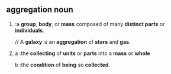 ## aggregation	noun

1. :a **group**, **body**, or **mass** composed of many **distinct parts** or **individuals**.

   // A **galaxy** is an **aggregation** of **stars** and **gas**.

2. a  :the **collecting** of **units** or **parts** into a **mass** or **whole**

   b  :the **condition** of **being** so **collected**.